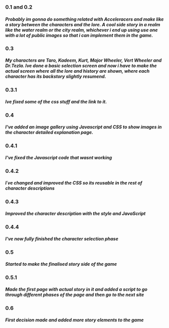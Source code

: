 ### 0.1 and 0.2
##### Probably im gonna do something related with Acceleracers and make like a story between the characters and the lore. A cool side story in a realm like the water realm or the city realm, whichever i end up using use one with a lot of public images so that i can implement them in the game.

### 0.3
##### My characters are Taro, Kadeem, Kurt, Major Wheeler, Vert Wheeler and Dr.Tezla. Ive done a basic selection screen and now i have to make the actual screen where all the lore and history are shown, where each character has its backstory slightly resumend.

### 0.3.1
##### Ive fixed some of the css stuff and the link to it.

### 0.4
##### I've added an image gallery using Javascript and CSS to show images in the character detailed explanation page.

### 0.4.1
##### I've fixed the Javascript code that wasnt working

### 0.4.2
##### I´ve changed and improved the CSS so its reusable in the rest of character descriptions

### 0.4.3
##### Improved the character description with the style and JavaScript

### 0.4.4
##### I've now fully finished the character selection phase

### 0.5
##### Started to make the finalised story side of the game

### 0.5.1
##### Made the first page with actual story in it and added a script to go through different phases of the page and then go to the next site

### 0.6
##### First decision made and added more story elements to the game
